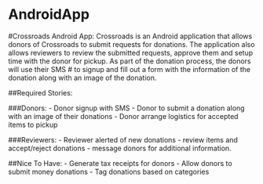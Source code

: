 AndroidApp
==========

#Crossroads Android App:
Crossroads is an Android application that allows donors of Crossroads to submit requests for donations. The application also allows reviewers to review the submitted requests, approve them and setup time with the donor for pickup. As part of the donation process, the donors will use their SMS # to signup and fill out a form with the information of the donation along with an image of the donation.

##Required Stories:

###Donors:
	- Donor signup with SMS
	- Donor to submit a donation along with an image of their donations
	- Donor arrange logistics for accepted items to pickup

###Reviewers:
	- Reviewer alerted of new donations
	- review items and accept/reject donations
	- message donors for additional information.
	
##Nice To Have:
	- Generate tax receipts for donors
	- Allow donors to submit money donations
	- Tag donations based on categories
